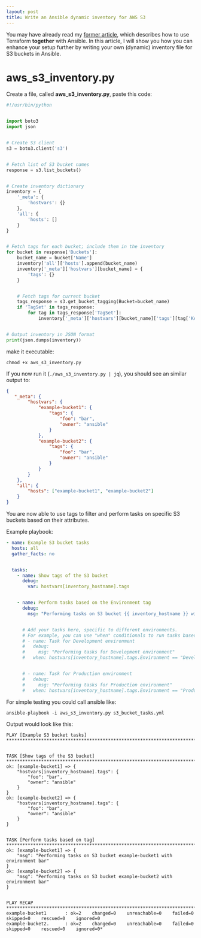 ```yaml
---
layout: post
title: Write an Ansible dynamic inventory for AWS S3
---
```


You may have already read my [former article](https://dme86.github.io/2023/06/23/Harnessing-the-Power-of-Terraform-and-Ansible-in-Perfect-Harmony/), which describes how to use Terraform **together** with Ansible. In this article, I will show you how you can enhance your setup further by writing your own (dynamic) inventory file for S3 buckets in Ansible.

# aws_s3_inventory.py

Create a file, called **aws_s3_inventory.py**, paste this code:

```python
#!/usr/bin/python


import boto3
import json


# Create S3 client
s3 = boto3.client('s3')


# Fetch list of S3 bucket names
response = s3.list_buckets()


# Create inventory dictionary
inventory = {
    '_meta': {
        'hostvars': {}
    },
    'all': {
        'hosts': []
    }
}


# Fetch tags for each bucket; include them in the inventory
for bucket in response['Buckets']:
    bucket_name = bucket['Name']
    inventory['all']['hosts'].append(bucket_name)
    inventory['_meta']['hostvars'][bucket_name] = {
        'tags': {}
    }


    # Fetch tags for current bucket
    tags_response = s3.get_bucket_tagging(Bucket=bucket_name)
    if 'TagSet' in tags_response:
        for tag in tags_response['TagSet']:
            inventory['_meta']['hostvars'][bucket_name]['tags'][tag['Key']] = tag['Value']


# Output inventory in JSON format
print(json.dumps(inventory))
```

make it executable:

```shell
chmod +x aws_s3_inventory.py
```

If you now run it (`./aws_s3_inventory.py | jq`), you should see an similar output to:

```json
{ 
   "_meta": {
        "hostvars": {
            "example-bucket1": {
                "tags": {
                    "foo": "bar",
                    "owner": "ansible"
                }
            },
            "example-bucket2": {
                "tags": {
                    "foo": "bar",
                    "owner": "ansible"
                }
            }
        }
    },
    "all": {
        "hosts": ["example-bucket1", "example-bucket2"]
    }
}
```

You are now able to use tags to filter and perform tasks on specific S3 buckets based on their attributes.

Example playbook:
```yaml
- name: Example S3 bucket tasks
  hosts: all
  gather_facts: no


  tasks:
    - name: Show tags of the S3 bucket
      debug:
        var: hostvars[inventory_hostname].tags


    - name: Perform tasks based on the Environment tag
      debug:
        msg: "Performing tasks on S3 bucket {{ inventory_hostname }} with environment {{ hostvars[inventory_hostname].tags.Environment }}"


      # Add your tasks here, specific to different environments.
      # For example, you can use "when" conditionals to run tasks based on the "Environment" tag:
      # - name: Task for Development environment
      #   debug:
      #     msg: "Performing tasks for Development environment"
      #   when: hostvars[inventory_hostname].tags.Environment == "Development"


      # - name: Task for Production environment
      #   debug:
      #     msg: "Performing tasks for Production environment"
      #   when: hostvars[inventory_hostname].tags.Environment == "Production"
```

For simple testing you could call ansible like:

```shell
ansible-playbook -i aws_s3_inventory.py s3_bucket_tasks.yml
```

Output would look like this:

```shell
PLAY [Example S3 bucket tasks] ***************************************************************************************************************


TASK [Show tags of the S3 bucket] *************************************************************************************************************
ok: [example-bucket1] => {
    "hostvars[inventory_hostname].tags": {
        "foo": "bar",
        "owner": "ansible"
    }
}
ok: [example-bucket2] => {
    "hostvars[inventory_hostname].tags": {
        "foo": "bar",
        "owner": "ansible"
    }
}


TASK [Perform tasks based on tag] *******************************************************************************************
ok: [example-bucket1] => {
    "msg": "Performing tasks on S3 bucket example-bucket1 with environment bar"
}
ok: [example-bucket2] => {
    "msg": "Performing tasks on S3 bucket example-bucket2 with environment bar"
}


PLAY RECAP ************************************************************************************************************************************
example-bucket1       : ok=2    changed=0    unreachable=0    failed=0    skipped=0    rescued=0    ignored=0
example-bucket2.      : ok=2    changed=0    unreachable=0    failed=0    skipped=0    rescued=0    ignored=0*
```
